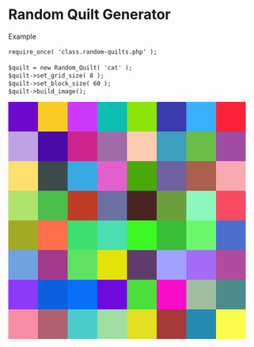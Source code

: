 # Random Quilt Generator

Example

```
require_once( 'class.random-quilts.php' );

$quilt = new Random_Quilt( 'cat' );
$quilt->set_grid_size( 8 );
$quilt->set_block_size( 60 );
$quilt->build_image();
```

![quilt](quilt.png)